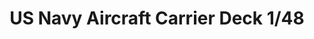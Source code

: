 ---
title: "US Navy Aircraft Carrier Deck  1/48"
price: 620.00 
desc: "Eduard, US Navy Aircraft Carrier Deck  1/48, razmera: 1/48"
img_path: "/assets/img/8802.jpg"
brand: AMMO
available: true
special_offer: false
new: false
soon: false
cat: "Plasticne-Makete"
subcat: "PM-EDUARD"
subsubcat: ""
---